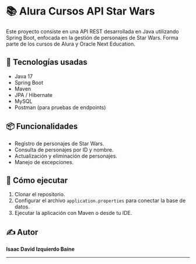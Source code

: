 # 📚 Alura Cursos API Star Wars

Este proyecto consiste en una API REST desarrollada en Java utilizando Spring Boot, enfocada en la gestión de personajes de Star Wars. Forma parte de los cursos de Alura y Oracle Next Education.

## 🚀 Tecnologías usadas
- Java 17
- Spring Boot
- Maven
- JPA / Hibernate
- MySQL
- Postman (para pruebas de endpoints)

## 📦 Funcionalidades
- Registro de personajes de Star Wars.
- Consulta de personajes por ID y nombre.
- Actualización y eliminación de personajes.
- Manejo de excepciones.

## 🔧 Cómo ejecutar
1. Clonar el repositorio.
2. Configurar el archivo `application.properties` para conectar la base de datos.
3. Ejecutar la aplicación con Maven o desde tu IDE.

## ✍ Autor
**Isaac David Izquierdo Baine**

---
